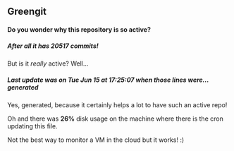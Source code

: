 ## Greengit

#### Do you wonder why this repository is so active?

##### After all it has 20517 commits!

But is it *really* active? Well...

##### Last update was on Tue Jun 15 at 17:25:07 when those lines were... generated

Yes, generated, because it certainly helps a lot to have such an active repo!

Oh and there was **26%** disk usage on the machine
where there is the cron updating this file.

Not the best way to monitor a VM in the cloud but it works! :)
